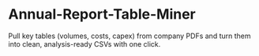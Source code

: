 # Annual-Report-Table-Miner
Pull key tables (volumes, costs, capex) from company PDFs and turn them into clean, analysis-ready CSVs with one click.
